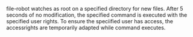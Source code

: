 file-robot watches as root on a specified directory for new files. After 5 seconds of no modification, the specified command is executed with the specified user rights. To ensure the speciified user has access, the accessrights are temporarily adapted while command executes.
